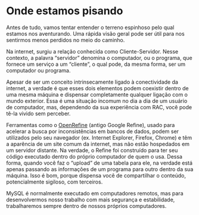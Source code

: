 # Onde estamos pisando

Antes de tudo, vamos tentar entender o terreno espinhoso pelo qual estamos nos aventurando. Uma rápida visão geral pode ser útil para nos sentirmos menos perdidos no meio do caminho.

Na internet, surgiu a relação conhecida como Cliente-Servidor. Nesse contexto, a palavra “servidor” denomina o computador, ou o programa, que fornece um serviço a um “cliente”, o qual pode, da mesma forma, ser um computador ou programa.

Apesar de ser um conceito intrinsecamente ligado à conectividade da internet, a verdade é que esses dois elementos podem coexistir dentro de uma mesma máquina e dispensar completamente qualquer ligação com o mundo exterior. Essa é uma situação incomum no dia a dia de um usuário de computador, mas, dependendo da sua experiência com RAC, você pode tê-la vivido sem perceber.

Ferramentas como o [OpenRefine](http://openrefine.org/) (antigo Google Refine), usado para acelerar a busca por inconsistências em bancos de dados, podem ser utilizados pelo seu navegador (ex. Internet Explorer, Firefox, Chrome) e têm a aparência de um site comum da internet, mas não estão hospedados em um servidor distante. Na verdade, o Refine foi construído para ter seu código executado dentro do próprio computador de quem o usa. Dessa forma, quando você faz o “upload” de uma tabela para ele, na verdade está apenas passando as informações de um programa para outro dentro da sua máquina. Isso é bom, porque dispensa você de compartilhar o conteúdo, potencialmente sigiloso, com terceiros.

MySQL é normalmente executado em computadores remotos, mas para desenvolvermos nosso trabalho com mais segurança e estabilidade, trabalharemos sempre dentro de nossos próprios computadores.
